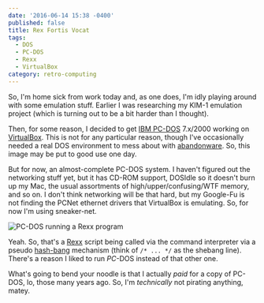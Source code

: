 ```yaml
---
date: '2016-06-14 15:38 -0400'
published: false
title: Rex Fortis Vocat
tags:
  - DOS
  - PC-DOS
  - Rexx
  - VirtualBox
category: retro-computing
---
```

So, I'm home sick from work today and, as one does, I'm idly playing around with some emulation stuff. Earlier I was researching my KIM-1 emulation project (which is turning out to be a bit harder than I thought).

Then, for some reason, I decided to get [IBM PC-DOS](https://en.wikipedia.org/wiki/IBM_PC_DOS) 7.x/2000 working on [VirtualBox](https://www.virtualbox.org/). This is not for any particular reason, though I've occasionally needed a real DOS environment to mess about with [abandonware](https://en.wikipedia.org/wiki/Abandonware). So, this image may be put to good use one day.

But for now, an almost-complete PC-DOS system. I haven't figured out the networking stuff yet, but it has CD-ROM support, DOSIdle so it doesn't burn up my Mac, the usual assortments of high/upper/confusing/WTF memory, and so on. I don't think networking will be that hard, but my Google-Fu is not finding the PCNet ethernet drivers that VirtualBox is emulating. So, for now I'm using sneaker-net.

![PC-DOS running a Rexx program]({{site.baseurl}}/https://goo.gl/photos/gvzq6udLz1rbhgt58)

Yeah. So, that's a [Rexx](https://en.wikipedia.org/wiki/Rexx) script being called via the command interpreter via a pseudo [hash-bang](https://en.wikipedia.org/wiki/Shebang_%28Unix%29) mechanism (think of `/* ... */` as the shebang line). There's a reason I liked to run _PC_-DOS instead of that other one.

What's going to bend your noodle is that I actually _paid_ for a copy of PC-DOS, lo, those many years ago. So, I'm _technically_ not pirating anything, matey.